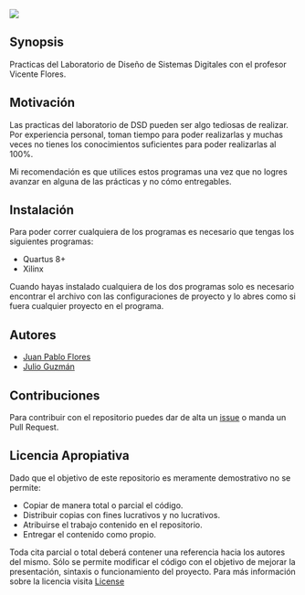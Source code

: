 ![](https://raw.githubusercontent.com/unamfi/Lab-Diseno-de-Sistemas-Digitales/master/Banner.png)
## Synopsis

Practicas del Laboratorio de Diseño de Sistemas Digitales con el profesor Vicente Flores.

## Motivación

Las practicas del laboratorio de DSD pueden ser algo tediosas de realizar. Por experiencia personal, toman tiempo para poder realizarlas y muchas veces no tienes los conocimientos suficientes para poder realizarlas al 100%.

Mi recomendación es que utilices estos programas una vez que no logres avanzar en alguna de las prácticas y no cómo entregables.

## Instalación

Para poder correr cualquiera de los programas es necesario que tengas los siguientes programas:
* Quartus 8+
* Xilinx

Cuando hayas instalado cualquiera de los dos programas solo es necesario encontrar el archivo con las configuraciones de proyecto y lo abres como si fuera cualquier proyecto en el programa.


## Autores
 * [Juan Pablo Flores](https://github.com/juanpflores/)
 * [Julio Guzmán](https://github.com/juiiocesar/) 

## Contribuciones
Para contribuir con el repositorio puedes dar de alta un [issue](https://github.com/unamfi/Lab-Diseno-de-Sistemas-Digitales/issues) o manda un Pull Request.


## Licencia Apropiativa
Dado que el objetivo de este repositorio es meramente demostrativo no se permite:
 * Copiar de manera total o parcial el código.
 * Distribuir copias con fines lucrativos y no lucrativos.
 * Atribuirse el trabajo contenido en el repositorio.
 * Entregar el contenido como propio.
 
 Toda cita parcial o total deberá contener una referencia hacia los autores del mismo. Sólo se permite modificar el código con el objetivo de mejorar la presentación, sintaxis o funcionamiento del proyecto. 
 Para más información sobre la licencia visita [License](https://github.com/unamfi/Vicflow/blob/master/LICENSE)
